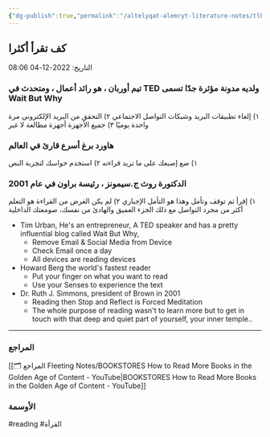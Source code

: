 ```yaml
---
{"dg-publish":true,"permalink":"/altelyqat-alemryt-literature-notes/tlb-alelm-knowledge/kf-tqra-akthra/"}
---
```


## كف تقرأ أكثرا

التاريخ: 2022-12-04 08:06

### تيم أوربان ، هو رائد أعمال ، ومتحدث في TED ولديه مدونة مؤثرة جدًا تسمى Wait But Why
١) إلغاء تطبيقات البريد وشبكات التواصل الاجتماعي
٢) التحقق من البريد الإلكتروني مرة واحدة يوميًا
٣) جميع الأجهزة أجهزة مطالعة لا غير

### هاورد برغ أسرع قارئ في العالم 
١) ضع إصبعك على ما تريد قراءته
٢) استخدم حواسك لتجربة النص

### الدكتورة روث ج.سيمونز ، رئيسة براون في عام 2001
 ١) إقرأ ثم توقف وتأمل وهذا هو التأمل الإجباري
٢) لم يكن الغرض من القراءة هو التعلم أكثر من مجرد التواصل مع ذلك الجزء العميق والهادئ من نفسك، صومعتك الداخلية


 - Tim Urban, He's an entrepreneur, A TED speaker and has a pretty influential blog called Wait But Why,
	 - Remove Email & Social Media from Device
	 - Check Email once a day
	 - All devices are reading devices
- Howard Berg the world's fastest reader
	- Put your finger on what you want to read
	- Use your Senses to experience the text
- Dr. Ruth J. Simmons, president of Brown in 2001
	- Reading then Stop and Reflect is Forced Meditation
	- The whole purpose of reading wasn't to learn more but to get in touch with that deep and quiet part of yourself, your inner temple..
	
----------
### المراجع
[[🗂️ المراجع Fleeting Notes/BOOKSTORES How to Read More Books in the Golden Age of Content - YouTube\|BOOKSTORES How to Read More Books in the Golden Age of Content - YouTube]]

### الأوسمة
#reading #القرأة

